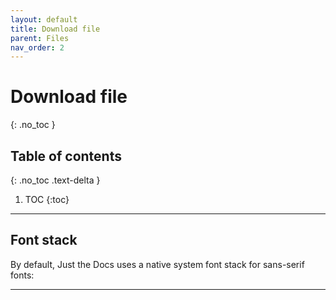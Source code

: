 ```yaml
---
layout: default
title: Download file
parent: Files
nav_order: 2
---
```


# Download file
{: .no_toc }

## Table of contents
{: .no_toc .text-delta }

1. TOC
{:toc}

---

## Font stack

By default, Just the Docs uses a native system font stack for sans-serif fonts:

---
